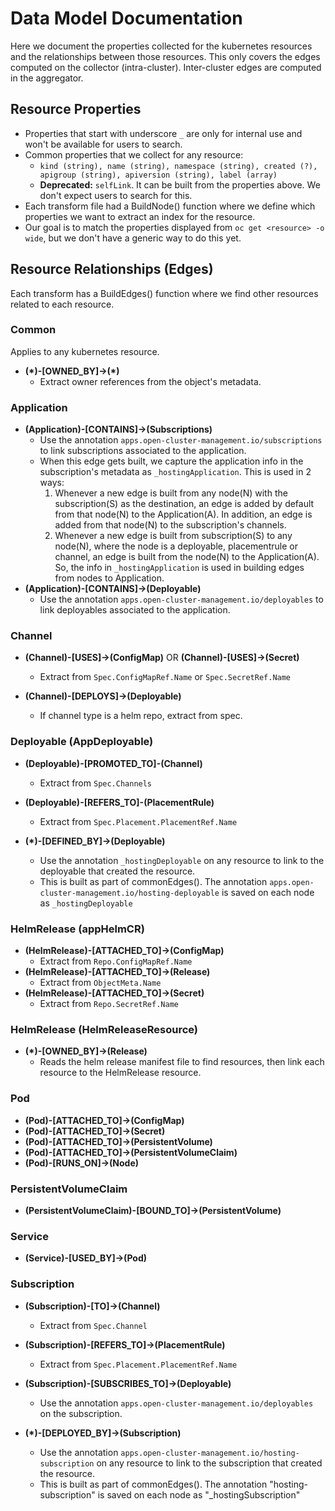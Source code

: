 # Data Model Documentation

Here we document the properties collected for the kubernetes resources and the relationships between those resources. This only covers the edges computed on the collector (intra-cluster).  Inter-cluster edges are computed in the aggregator.

## Resource Properties

- Properties that start with underscore `_` are only for internal use and won't be available for users to search.
- Common properties that we collect for any resource:
    - `kind (string), name (string), namespace (string), created (?), apigroup (string), apiversion (string), label (array)`
    - **Deprecated:** `selfLink`. It can be built from the properties above. We don't expect users to search for this.
- Each transform file had a BuildNode() function where we define which properties we want to extract an index for the resource.
- Our goal is to match the properties displayed from `oc get <resource> -o wide`, but we don't have a generic way to do this yet.

## Resource Relationships (Edges)

Each transform has a BuildEdges() function where we find other resources related to each resource.

### Common
Applies to any kubernetes resource.

  - **(\*)-[OWNED_BY]->(\*)**
    - Extract owner references from the object's metadata.

### Application

- **(Application)-[CONTAINS]->(Subscriptions)**
  - Use the annotation `apps.open-cluster-management.io/subscriptions` to link subscriptions associated to the application.
  - When this edge gets built, we capture the application info in the subscription's metadata as `_hostingApplication`. This is used in 2 ways:
    1. Whenever a new edge is built from any node(N) with the subscription(S) as the destination, an edge is added by default from that node(N) to the Application(A). In addition, an edge is added from that node(N) to the subscription's channels.
    2. Whenever a new edge is built from subscription(S) to any node(N), where the node is a deployable, placementrule or channel, an edge is built from the node(N) to the Application(A). So, the info in `_hostingApplication` is used in building edges from nodes to Application.
- **(Application)-[CONTAINS]->(Deployable)**
  - Use the annotation `apps.open-cluster-management.io/deployables` to link deployables associated to the application.


### Channel
- **(Channel)-[USES]->(ConfigMap)** OR **(Channel)-[USES]->(Secret)**
  - Extract from `Spec.ConfigMapRef.Name` or `Spec.SecretRef.Name`

- **(Channel)-[DEPLOYS]->(Deployable)**
  - If channel type is a helm repo, extract from spec.


### Deployable (AppDeployable)
- **(Deployable)-[PROMOTED_TO]-(Channel)**
  - Extract from `Spec.Channels`

- **(Deployable)-[REFERS_TO]-(PlacementRule)**
  - Extract from `Spec.Placement.PlacementRef.Name`

- **(*)-[DEFINED_BY]->(Deployable)**
    - Use the annotation `_hostingDeployable` on any resource to link to the deployable that created the resource.
    - This is built as part of commonEdges(). The annotation `apps.open-cluster-management.io/hosting-deployable` is saved on each node as `_hostingDeployable`


### HelmRelease (appHelmCR)
- **(HelmRelease)-[ATTACHED_TO]->(ConfigMap)**
  - Extract from `Repo.ConfigMapRef.Name`
- **(HelmRelease)-[ATTACHED_TO]->(Release)**
  - Extract from `ObjectMeta.Name`
- **(HelmRelease)-[ATTACHED_TO]->(Secret)**
  - Extract from `Repo.SecretRef.Name`


### HelmRelease (HelmReleaseResource)
- **(\*)-[OWNED_BY]->(Release)**
  - Reads the helm release manifest file to find resources, then link each resource to the HelmRelease resource.


### Pod
- **(Pod)-[ATTACHED_TO]->(ConfigMap)**
- **(Pod)-[ATTACHED_TO]->(Secret)**
- **(Pod)-[ATTACHED_TO]->(PersistentVolume)**
- **(Pod)-[ATTACHED_TO]->(PersistentVolumeClaim)**
- **(Pod)-[RUNS_ON]->(Node)**


### PersistentVolumeClaim
- **(PersistentVolumeClaim)-[BOUND_TO]->(PersistentVolume)**


### Service
- **(Service)-[USED_BY]->(Pod)**


### Subscription
- **(Subscription)-[TO]->(Channel)**
  - Extract from `Spec.Channel`

- **(Subscription)-[REFERS_TO]->(PlacementRule)**
  - Extract from `Spec.Placement.PlacementRef.Name`

- **(Subscription)-[SUBSCRIBES_TO]->(Deployable)**
  - Use the annotation `apps.open-cluster-management.io/deployables` on the subscription.

- **(\*)-[DEPLOYED_BY]->(Subscription)**
  - Use the annotation `apps.open-cluster-management.io/hosting-subscription` on any resource to link to the subscription that created the resource.
  - This is built as part of commonEdges(). The annotation "hosting-subscription" is saved on each node as "_hostingSubscription"
